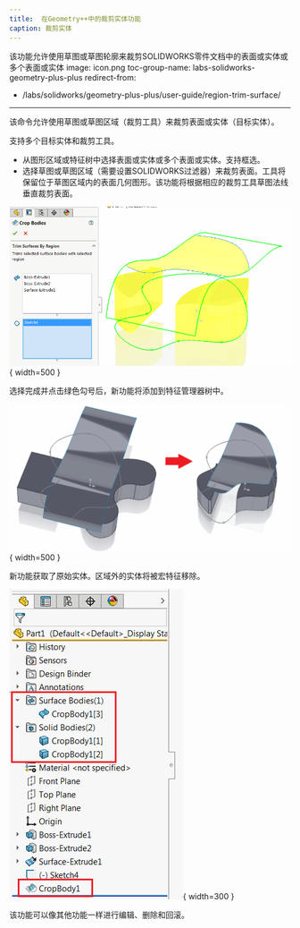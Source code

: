 ```yaml
---
title:  在Geometry++中的裁剪实体功能
caption: 裁剪实体
---
```

 该功能允许使用草图或草图轮廓来裁剪SOLIDWORKS零件文档中的表面或实体或多个表面或实体
image: icon.png
toc-group-name: labs-solidworks-geometry-plus-plus
redirect-from:
  - /labs/solidworks/geometry-plus-plus/user-guide/region-trim-surface/
---

该命令允许使用草图或草图区域（裁剪工具）来裁剪表面或实体（目标实体）。

支持多个目标实体和裁剪工具。

* 从图形区域或特征树中选择表面或实体或多个表面或实体。支持框选。
* 选择草图或草图区域（需要设置SOLIDWORKS过滤器）来裁剪表面。工具将保留位于草图区域内的表面几何图形。该功能将根据相应的裁剪工具草图法线垂直裁剪表面。

![裁剪实体属性管理器页面](crop-bodies-page.png){ width=500 }

选择完成并点击绿色勾号后，新功能将添加到特征管理器树中。

![原始实体和裁剪后的几何图形](cropped-bodies.png){ width=500 }

新功能获取了原始实体。区域外的实体将被宏特征移除。

![特征管理器树中的裁剪实体功能](crop-body-feature.png){ width=300 }

该功能可以像其他功能一样进行编辑、删除和回滚。